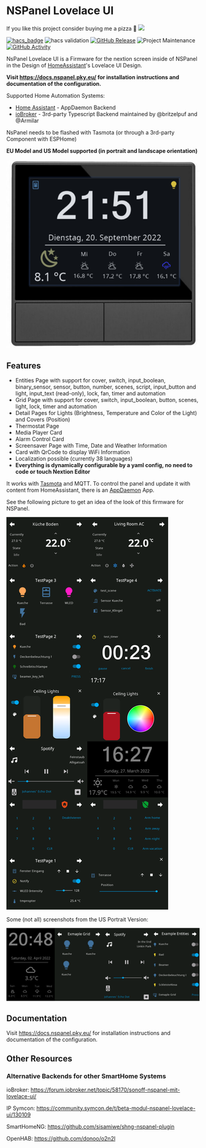# NSPanel Lovelace UI

If you like this project consider buying me a pizza 🍕 <a href="https://paypal.me/joBr99" target="_blank"><img src="https://img.shields.io/static/v1?logo=paypal&label=&message=donate&color=slategrey"></a>

[![hacs_badge](https://img.shields.io/badge/HACS-Default-41BDF5.svg)](https://github.com/hacs/integration)
![hacs validation](https://github.com/joBr99/nspanel-lovelace-ui/actions/workflows/hacs-validation.yaml/badge.svg)
[![GitHub Release](https://img.shields.io/github/release/joBr99/nspanel-lovelace-ui.svg)](https://github.com/joBr99/nspanel-lovelace-ui/releases)
![Project Maintenance](https://img.shields.io/maintenance/yes/2023.svg)
[![GitHub Activity](https://img.shields.io/github/commit-activity/y/joBr99/nspanel-lovelace-ui.svg)](https://github.com/joBr99/nspanel-lovelace-ui/commits/main)


NsPanel Lovelace UI is a Firmware for the nextion screen inside of NSPanel in the Design of [HomeAssistant](https://www.home-assistant.io/)'s Lovelace UI Design.

**Visit https://docs.nspanel.pky.eu/ for installation instructions and documentation of the configuration.**

Supported Home Automation Systems:

- [Home Assistant](https://docs.nspanel.pky.eu/prepare_nspanel/) - AppDaemon Backend
- [ioBroker](https://docs.nspanel.pky.eu/prepare_nspanel_ioBroker/) - 3rd-party Typescript Backend maintained by @britzelpuf and @Armilar

NsPanel needs to be flashed with Tasmota (or through a 3rd-party Component with ESPHome)

**EU Model and US Model supported (in portrait and landscape orientation)**

![nspanel-rl](docs/img/nspanel-rl.png)

## Features

- Entities Page with support for cover, switch, input_boolean, binary_sensor, sensor, button, number, scenes, script, input_button and light, input_text (read-only), lock, fan, timer and automation
- Grid Page with support for cover, switch, input_boolean, button, scenes, light, lock, timer and automation
- Detail Pages for Lights (Brightness, Temperature and Color of the Light) and Covers (Position)
- Thermostat Page 
- Media Player Card
- Alarm Control Card
- Screensaver Page with Time, Date and Weather Information
- Card with QrCode to display WiFi Information
- Localization possible (currently 38 languages)
- **Everything is dynamically configurable by a yaml config, no need to code or touch Nextion Editor**

It works with [Tasmota](https://tasmota.github.io/docs/) and MQTT. 
To control the panel and update it with content from HomeAssistant, there is an [AppDaemon](https://github.com/AppDaemon/appdaemon) App.

See the following picture to get an idea of the look of this firmware for NSPanel.

![screens](docs/img/screens.png)

Some (not all) screenshots from the US Portrait Version:

![screens-us-p](docs/img/screens-us-p.png)

## Documentation

Visit https://docs.nspanel.pky.eu/ for installation instructions and documentation of the configuration.

## Other Resources

### Alternative Backends for other SmartHome Systems

ioBroker: https://forum.iobroker.net/topic/58170/sonoff-nspanel-mit-lovelace-ui/

IP Symcon: https://community.symcon.de/t/beta-modul-nspanel-lovelace-ui/130109

SmartHomeNG: https://github.com/sisamiwe/shng-nspanel-plugin

OpenHAB: https://github.com/donoo/o2n2l

